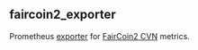 faircoin2_exporter
------------------

Prometheus [exporter][1] for [FairCoin2 CVN][2] metrics.


[1]: https://prometheus.io/docs/instrumenting/writing_exporters/
[2]: https://github.com/faircoin/faircoin2/blob/master/doc/CVN-operators-guide.md#2-technical-information-for-running-a-cvn
